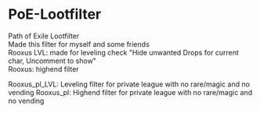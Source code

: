 # PoE-Lootfilter
Path of Exile Lootfilter<br />
Made this filter for myself and some friends<br />
Rooxus LVL: made for leveling check "Hide unwanted Drops for current char, Uncomment to show" <br />
Rooxus: highend filter <br />

Rooxus_pl_LVL: Leveling filter for private league with no rare/magic and no vending 
Rooxus_pl: Highend filter for private league with no rare/magic and no vending 